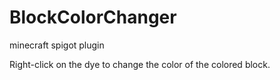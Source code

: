 # BlockColorChanger
minecraft spigot plugin

Right-click on the dye to change the color of the colored block.
